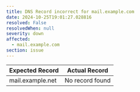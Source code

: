 ```yaml
---
title: DNS Record incorrect for mail.example.com
date: 2024-10-25T19:01:27.028816
resolved: False
resolvedWhen: null
severity: down
affected:
  - mail.example.com
section: issue
---
```


| Expected Record  | Actual Record  |
|------------------|----------------|
| mail.example.net | No record found |

